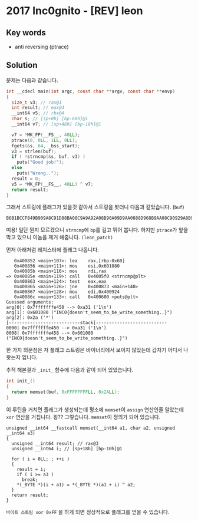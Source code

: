 # 2017 Inc0gnito - [REV] leon

## Key words

- anti reversing (ptrace)

## Solution

문제는 다음과 같습니다.

```c
int __cdecl main(int argc, const char **argv, const char **envp)
{
  size_t v3; // rax@1
  int result; // eax@4
  __int64 v5; // rbx@4
  char s; // [sp+0h] [bp-60h]@1
  __int64 v7; // [sp+48h] [bp-18h]@1

  v7 = *MK_FP(__FS__, 40LL);
  ptrace(0, 0LL, 1LL, 0LL);
  fgets(&s, 64, _bss_start);
  v3 = strlen(buf);
  if ( !strncmp(&s, buf, v3) )
    puts("Good job!");
  else
    puts("Wrong..");
  result = 0;
  v5 = *MK_FP(__FS__, 40LL) ^ v7;
  return result;
}
```

그래서 스트링에 플래그가 있을것 같아서 스트링을 봣더니 다음과 같았습니다. (`buf`)

```
B6B1BCCF849B909A8C91D88BA08C9A9A92A08B90A09D9AA0888D968B9AA08C90929A8B97969198D1D18200
```

띠용! 일단 뭔지 모르겠으니 `strncmp`에 `bp`를 걸고 뛰어 봅니다. 하지만 `ptrace`가 앞을 막고 있으니 이놈을 제거 해줍니다. `(leon_patch)`

먼저 아래처럼 레지스터에 플래그 나옵니다.

```
   0x400852 <main+107>: lea    rax,[rbp-0x60]
   0x400856 <main+111>: mov    esi,0x601080
   0x40085b <main+116>: mov    rdi,rax
=> 0x40085e <main+119>: call   0x4005f0 <strncmp@plt>
   0x400863 <main+124>: test   eax,eax
   0x400865 <main+126>: jne    0x400873 <main+140>
   0x400867 <main+128>: mov    edi,0x400924
   0x40086c <main+133>: call   0x400600 <puts@plt>
Guessed arguments:
arg[0]: 0x7fffffffe450 --> 0xa31 ('1\n')
arg[1]: 0x601080 ("INC0{doesn't_seem_to_be_write_something..}")
arg[2]: 0x2a ('*')
[---------------------------stack[---------------------------
0000| 0x7fffffffe450 --> 0xa31 ('1\n')
0008| 0x7fffffffe458 --> 0x601080 ("INC0{doesn't_seem_to_be_write_something..}")
```

한 가지 의문점은 저 플래그 스트링은 바이너리에서 보이지 않았는데 갑자기 어디서 나왓는지 입니다.

추적 해본결과 `_init_` 함수에 다음과 같이 되어 있었습니다.

```c
int init_()
{
  return memset(buf, 0xFFFFFFFFLL, 0x2ALL);
}
```

이 루틴을 거치면 플래그가 생성되는데 평소에 `memset`이 `assign` 연산인줄 알았는데 `xor` 연산을 거칩니다. 읭?? 그렇습니다. `memset`이 정의가 되어 있습니다.

```
unsigned __int64 __fastcall memset(__int64 a1, char a2, unsigned __int64 a3)
{
  unsigned __int64 result; // rax@3
  unsigned __int64 i; // [sp+18h] [bp-10h]@1

  for ( i = 0LL; ; ++i )
  {
    result = i;
    if ( i >= a3 )
      break;
    *(_BYTE *)(i + a1) = *(_BYTE *)(a1 + i) ^ a2;
  }
  return result;
}
```

`바이트 스트림 xor 0xFF` 을 하게 되면 정상적으로 플래그를 얻을 수 있습니다. 